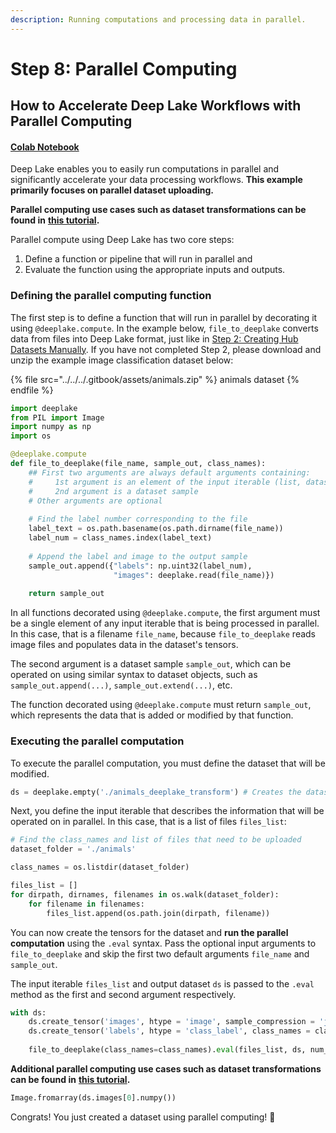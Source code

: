 ```yaml
---
description: Running computations and processing data in parallel.
---
```


# Step 8: Parallel Computing

## How to Accelerate Deep Lake Workflows with Parallel Computing

#### [Colab Notebook](https://colab.research.google.com/drive/1Va9cIxZpP0CbYjLZqTcMOntXPmfaeuVy?usp=sharing)

Deep Lake enables you to easily run computations in parallel and significantly accelerate your data processing workflows. **This example primarily focuses on parallel dataset uploading.**

**Parallel computing use cases such as dataset transformations can be found in** [**this tutorial**](../tutorials/data-processing-using-parallel-computing.md)**.**

Parallel compute using Deep Lake has two core steps:&#x20;

1. Define a function or pipeline that will run in parallel and
2. Evaluate the function using the appropriate inputs and outputs.&#x20;

### Defining the parallel computing function

The first step is to define a function that will run in parallel by decorating it using `@deeplake.compute`. In the example below, `file_to_deeplake` converts data from files into Deep Lake format, just like in [Step 2: Creating Hub Datasets Manually](creating-datasets.md). If you have not completed Step 2, please download and unzip the example image classification dataset below:

{% file src="../../../.gitbook/assets/animals.zip" %}
animals dataset
{% endfile %}

```python
import deeplake
from PIL import Image
import numpy as np
import os

@deeplake.compute
def file_to_deeplake(file_name, sample_out, class_names):
    ## First two arguments are always default arguments containing:
    #     1st argument is an element of the input iterable (list, dataset, array,...)
    #     2nd argument is a dataset sample
    # Other arguments are optional
    
    # Find the label number corresponding to the file
    label_text = os.path.basename(os.path.dirname(file_name))
    label_num = class_names.index(label_text)
    
    # Append the label and image to the output sample
    sample_out.append({"labels": np.uint32(label_num),
                       "images": deeplake.read(file_name)})
    
    return sample_out
```

In all functions decorated using `@deeplake.compute`, the first argument must be a single element of any input iterable that is being processed in parallel. In this case, that is a filename `file_name`, because `file_to_deeplake` reads image files and populates data in the dataset's tensors.&#x20;

The second argument is a dataset sample `sample_out`, which can be operated on using similar syntax to dataset objects, such as `sample_out.append(...)`, `sample_out.extend(...)`, etc.

The function decorated using `@deeplake.compute` must return `sample_out`, which represents the data that is added or modified by that function.

### Executing the parallel computation

To execute the parallel computation, you must define the dataset that will be modified.

```python
ds = deeplake.empty('./animals_deeplake_transform') # Creates the dataset
```

Next, you define the input iterable that describes the information that will be operated on in parallel. In this case, that is a list of files `files_list`:

```python
# Find the class_names and list of files that need to be uploaded
dataset_folder = './animals'

class_names = os.listdir(dataset_folder)

files_list = []
for dirpath, dirnames, filenames in os.walk(dataset_folder):
    for filename in filenames:
        files_list.append(os.path.join(dirpath, filename))
```

You can now create the tensors for the dataset and **run the parallel computation** using the `.eval` syntax. Pass the optional input arguments to `file_to_deeplake` and skip the first two default arguments `file_name` and `sample_out`.&#x20;

The input iterable `files_list` and output dataset `ds` is passed to the `.eval` method as the first and second argument respectively.

```python
with ds:
    ds.create_tensor('images', htype = 'image', sample_compression = 'jpeg')
    ds.create_tensor('labels', htype = 'class_label', class_names = class_names)
    
    file_to_deeplake(class_names=class_names).eval(files_list, ds, num_workers = 2)
```

**Additional parallel computing use cases such as dataset transformations can be found in** [**this tutorial**](../tutorials/data-processing-using-parallel-computing.md)**.**

```python
Image.fromarray(ds.images[0].numpy())
```

Congrats! You just created a dataset using parallel computing! 🎈

